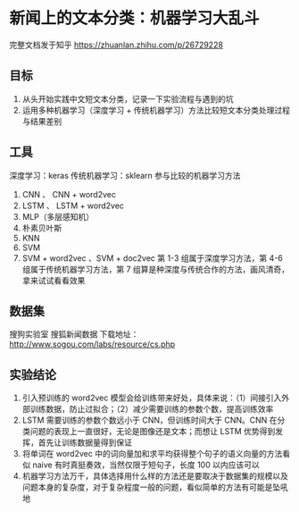 # 新闻上的文本分类：机器学习大乱斗
完整文档发于知乎 https://zhuanlan.zhihu.com/p/26729228


## 目标
1. 从头开始实践中文短文本分类，记录一下实验流程与遇到的坑
2. 运用多种机器学习（深度学习 + 传统机器学习）方法比较短文本分类处理过程与结果差别


## 工具
深度学习：keras
传统机器学习：sklearn
参与比较的机器学习方法
1. CNN 、 CNN + word2vec 
2. LSTM 、 LSTM + word2vec
3. MLP（多层感知机） 
4. 朴素贝叶斯
5. KNN
6. SVM
7. SVM + word2vec 、SVM + doc2vec
第 1-3 组属于深度学习方法，第 4-6 组属于传统机器学习方法，第 7 组算是种深度与传统合作的方法，画风清奇，拿来试试看看效果


## 数据集
搜狗实验室 搜狐新闻数据 下载地址：http://www.sogou.com/labs/resource/cs.php


## 实验结论
1. 引入预训练的 word2vec 模型会给训练带来好处，具体来说：（1）间接引入外部训练数据，防止过拟合；（2）减少需要训练的参数个数，提高训练效率
2. LSTM 需要训练的参数个数远小于 CNN，但训练时间大于 CNN。CNN 在分类问题的表现上一直很好，无论是图像还是文本；而想让 LSTM 优势得到发挥，首先让训练数据量得到保证
3. 将单词在 word2vec 中的词向量加和求平均获得整个句子的语义向量的方法看似 naive 有时真挺奏效，当然仅限于短句子，长度 100 以内应该可以
4. 机器学习方法万千，具体选择用什么样的方法还是要取决于数据集的规模以及问题本身的复杂度，对于复杂程度一般的问题，看似简单的方法有可能是坠吼地
